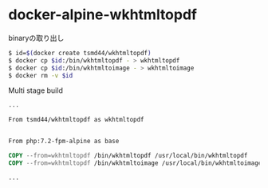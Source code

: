 # docker-alpine-wkhtmltopdf

binaryの取り出し

```sh
$ id=$(docker create tsmd44/wkhtmltopdf)
$ docker cp $id:/bin/wkhtmltopdf - > wkhtmltopdf
$ docker cp $id:/bin/wkhtmltoimage - > wkhtmltoimage
$ docker rm -v $id
```

Multi stage build

```Dockerfile
...

From tsmd44/wkhtmltopdf as wkhtmltopdf


From php:7.2-fpm-alpine as base

COPY --from=wkhtmltopdf /bin/wkhtmltopdf /usr/local/bin/wkhtmltopdf
COPY --from=wkhtmltopdf /bin/wkhtmltoimage /usr/local/bin/wkhtmltoimage

...
```
